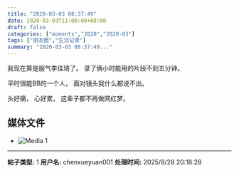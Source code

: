 ```yaml
---
title: "2020-03-03 08:37:49"
date: 2020-03-03T11:00:00+08:00
draft: false
categories: ["moments","2020","2020-03"]
tags: ["朋友圈","生活记录"]
summary: "2020-03-03 08:37:49..."
---
```


我现在算是服气李佳琦了。
录了俩小时能用的片段不到五分钟。

平时很能BB的一个人，
面对镜头我什么都说不出。

头好痛，
心好累，
这辈子都不再做网红梦。

## 媒体文件

- ![Media 1](/Moments/photos/2020-03-03/202003030837490.jpg)

---

**帖子类型:** 1
**用户名:** chenxueyuan001
**处理时间:** 2025/8/28 20:18:28